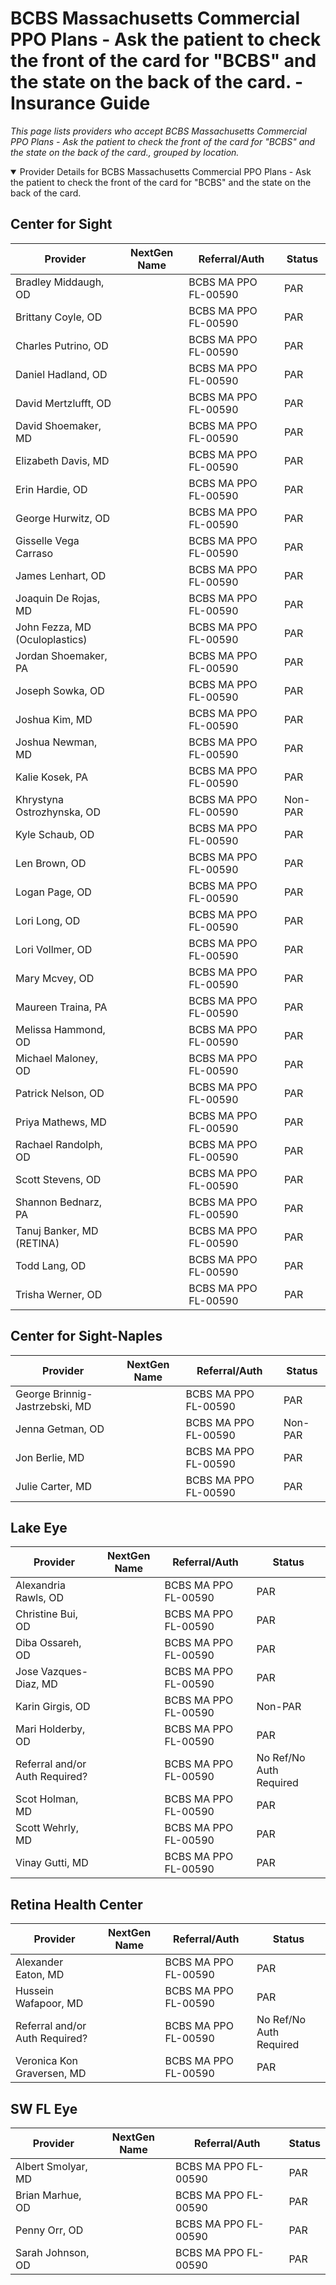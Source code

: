 # BCBS Massachusetts Commercial PPO Plans - Ask the patient to check the front of the card for "BCBS" and the state on the back of the card. - Insurance Guide

*This page lists providers who accept BCBS Massachusetts Commercial PPO Plans - Ask the patient to check the front of the card for "BCBS" and the state on the back of the card., grouped by location.*

<details open><summary>Provider Details for BCBS Massachusetts Commercial PPO Plans - Ask the patient to check the front of the card for "BCBS" and the state on the back of the card.</summary>

## Center for Sight

| Provider | NextGen Name | Referral/Auth | Status |
|----------|-------------|--------------|--------|
| Bradley Middaugh, OD |  | BCBS MA PPO FL-00590 | PAR |
| Brittany Coyle, OD |  | BCBS MA PPO FL-00590 | PAR |
| Charles Putrino, OD |  | BCBS MA PPO FL-00590 | PAR |
| Daniel Hadland, OD |  | BCBS MA PPO FL-00590 | PAR |
| David Mertzlufft, OD |  | BCBS MA PPO FL-00590 | PAR |
| David Shoemaker, MD |  | BCBS MA PPO FL-00590 | PAR |
| Elizabeth Davis, MD |  | BCBS MA PPO FL-00590 | PAR |
| Erin Hardie, OD |  | BCBS MA PPO FL-00590 | PAR |
| George Hurwitz, OD |  | BCBS MA PPO FL-00590 | PAR |
| Gisselle Vega Carraso |  | BCBS MA PPO FL-00590 | PAR |
| James Lenhart, OD |  | BCBS MA PPO FL-00590 | PAR |
| Joaquin De Rojas, MD |  | BCBS MA PPO FL-00590 | PAR |
| John Fezza, MD (Oculoplastics) |  | BCBS MA PPO FL-00590 | PAR |
| Jordan Shoemaker, PA |  | BCBS MA PPO FL-00590 | PAR |
| Joseph Sowka, OD |  | BCBS MA PPO FL-00590 | PAR |
| Joshua Kim, MD |  | BCBS MA PPO FL-00590 | PAR |
| Joshua Newman, MD |  | BCBS MA PPO FL-00590 | PAR |
| Kalie Kosek, PA |  | BCBS MA PPO FL-00590 | PAR |
| Khrystyna Ostrozhynska, OD |  | BCBS MA PPO FL-00590 | Non-PAR |
| Kyle Schaub, OD |  | BCBS MA PPO FL-00590 | PAR |
| Len Brown, OD |  | BCBS MA PPO FL-00590 | PAR |
| Logan Page, OD |  | BCBS MA PPO FL-00590 | PAR |
| Lori Long, OD |  | BCBS MA PPO FL-00590 | PAR |
| Lori Vollmer, OD |  | BCBS MA PPO FL-00590 | PAR |
| Mary Mcvey, OD |  | BCBS MA PPO FL-00590 | PAR |
| Maureen Traina, PA |  | BCBS MA PPO FL-00590 | PAR |
| Melissa Hammond, OD |  | BCBS MA PPO FL-00590 | PAR |
| Michael Maloney, OD |  | BCBS MA PPO FL-00590 | PAR |
| Patrick Nelson, OD |  | BCBS MA PPO FL-00590 | PAR |
| Priya Mathews, MD |  | BCBS MA PPO FL-00590 | PAR |
| Rachael Randolph, OD |  | BCBS MA PPO FL-00590 | PAR |
| Scott Stevens, OD |  | BCBS MA PPO FL-00590 | PAR |
| Shannon Bednarz, PA |  | BCBS MA PPO FL-00590 | PAR |
| Tanuj Banker, MD (RETINA) |  | BCBS MA PPO FL-00590 | PAR |
| Todd Lang, OD |  | BCBS MA PPO FL-00590 | PAR |
| Trisha Werner, OD |  | BCBS MA PPO FL-00590 | PAR |

## Center for Sight-Naples

| Provider | NextGen Name | Referral/Auth | Status |
|----------|-------------|--------------|--------|
| George Brinnig-Jastrzebski, MD |  | BCBS MA PPO FL-00590 | PAR |
| Jenna Getman, OD |  | BCBS MA PPO FL-00590 | Non-PAR |
| Jon Berlie, MD |  | BCBS MA PPO FL-00590 | PAR |
| Julie Carter, MD |  | BCBS MA PPO FL-00590 | PAR |

## Lake Eye 

| Provider | NextGen Name | Referral/Auth | Status |
|----------|-------------|--------------|--------|
| Alexandria Rawls, OD |  | BCBS MA PPO FL-00590 | PAR |
| Christine Bui, OD |  | BCBS MA PPO FL-00590 | PAR |
| Diba Ossareh, OD |  | BCBS MA PPO FL-00590 | PAR |
| Jose Vazques-Diaz, MD |  | BCBS MA PPO FL-00590 | PAR |
| Karin Girgis, OD |  | BCBS MA PPO FL-00590 | Non-PAR |
| Mari Holderby, OD |  | BCBS MA PPO FL-00590 | PAR |
| Referral and/or Auth Required? |  | BCBS MA PPO FL-00590 | No Ref/No Auth Required |
| Scot Holman, MD |  | BCBS MA PPO FL-00590 | PAR |
| Scott Wehrly, MD |  | BCBS MA PPO FL-00590 | PAR |
| Vinay Gutti, MD |  | BCBS MA PPO FL-00590 | PAR |

## Retina Health Center

| Provider | NextGen Name | Referral/Auth | Status |
|----------|-------------|--------------|--------|
| Alexander Eaton, MD |  | BCBS MA PPO FL-00590 | PAR |
| Hussein Wafapoor, MD |  | BCBS MA PPO FL-00590 | PAR |
| Referral and/or Auth Required? |  | BCBS MA PPO FL-00590 | No Ref/No Auth Required |
| Veronica Kon Graversen, MD |  | BCBS MA PPO FL-00590 | PAR |

## SW FL Eye

| Provider | NextGen Name | Referral/Auth | Status |
|----------|-------------|--------------|--------|
| Albert Smolyar, MD |  | BCBS MA PPO FL-00590 | PAR |
| Brian Marhue, OD |  | BCBS MA PPO FL-00590 | PAR |
| Penny Orr, OD |  | BCBS MA PPO FL-00590 | PAR |
| Sarah Johnson, OD |  | BCBS MA PPO FL-00590 | PAR |

</details>

